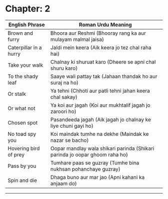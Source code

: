 

# **Chapter: 2**

| **English Phrase**         | **Roman Urdu Meaning**                                        |
|----------------------------|-------------------------------------------------------------|
| Brown and furry            | Bhoora aur Reshmi (Bhooray rang ka aur mulayam malmal jaisa) |
| Caterpillar in a hurry     | Jaldi mein keera (Aik keera jo tez chal raha hai)            |
| Take your walk             | Chalnay ki shuruat karo (Dheere se apni chal shuru karo)     |
| To the shady leaf          | Saaye wali pattay tak (Jahaan thandak ho aur suraj na ho)    |
| Or stalk                   | Ya tehni (Chhoti aur patli tehni jahan keera chal sakay)    |
| Or what not                | Ya koi aur jagah (Koi aur mukhtalif jagah jo zaroori ho)     |
| Chosen spot                | Pasandeeda jagah (Aik jagah jo chalnay ke liye chuni gayi ho)|
| No toad spy you            | Koi maindak tumhe na dekhe (Maindak ke nazar se bacho)      |
| Hovering bird of prey      | Oopar mandlay wala shikari parinda (Shikari parinda jo oopar ghoom raha ho)|
| Pass by you                | Tumhare paas se guzray (Tumhe bina nukhsan pohanchaye guzray)|
| Spin and die               | Dhaga buno aur mar jao (Apni kahani ka anjaam do)            |

---
